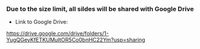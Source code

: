 
### Due to the size limit, all sildes will be shared with Google Drive

- Link to Google Drive:


https://drive.google.com/drive/folders/1-YugQGeyKfETKUMuItOR5Co0bnHC22Ym?usp=sharing
